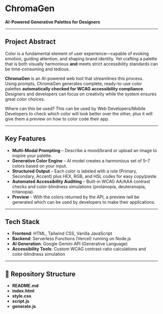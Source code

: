# ChromaGen  
**AI-Powered Generative Palettes for Designers**

---
                                                                            
## Project Abstract
Color is a fundamental element of user experience—capable of evoking emotion, guiding attention, and shaping brand identity. Yet crafting a palette that is both visually harmonious **and** meets strict accessibility standards can be time-consuming and tedious.

**ChromaGen** is an AI-powered web tool that streamlines this process.  
Using prompts, ChromaGen generates complete, ready-to-use color palettes **automatically checked for WCAG accessibility compliance**. Designers and developers can focus on creativity while the system ensures great color choices.

Where can this be used?
This can be used by Web Developers/Mobile Developers to check which color will look better over the other, plus it will give them a preview on how to color code their app. 

---

## Key Features
- **Multi-Modal Prompting** – Describe a mood/brand or upload an image to inspire your palette.
- **Generative Color Engine** – AI model creates a harmonious set of 5–7 colors based on your input.
- **Structured Output** – Each color is labeled with a role (Primary, Secondary, Accent) plus HEX, RGB, and HSL codes for easy copy/paste.
- **Automated Accessibility Auditing** – Built-in WCAG AA/AAA contrast checks and color-blindness simulations (protanopia, deuteranopia, tritanopia).
- **Preview** - With the colors returned by the API, a preview iwll be generated which can be used by developers to make their applications. 

---

## Tech Stack
- **Frontend**: HTML, Tailwind CSS, Vanilla JavaScript  
- **Backend**: Serverless Functions (Vercel) running on Node.js  
- **AI Generation**: Google Gemini API (Generative Language)  
- **Accessibility Tools**: Custom WCAG contrast-ratio calculations and color-blindness simulation

---

## 📂 Repository Structure
- **README.md**
- **index.html**
- **style.css**
- **script.js**
- **generate.js** 